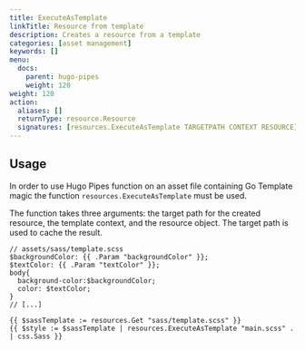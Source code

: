 ```yaml
---
title: ExecuteAsTemplate
linkTitle: Resource from template
description: Creates a resource from a template
categories: [asset management]
keywords: []
menu:
  docs:
    parent: hugo-pipes
    weight: 120
weight: 120
action:
  aliases: []
  returnType: resource.Resource
  signatures: [resources.ExecuteAsTemplate TARGETPATH CONTEXT RESOURCE]
---
```


## Usage

In order to use Hugo Pipes function on an asset file containing Go Template magic the function `resources.ExecuteAsTemplate` must be used.

The function takes three arguments: the target path for the created resource, the template context, and the resource object. The target path is used to cache the result.

```go-html-template
// assets/sass/template.scss
$backgroundColor: {{ .Param "backgroundColor" }};
$textColor: {{ .Param "textColor" }};
body{
  background-color:$backgroundColor;
  color: $textColor;
}
// [...]
```

```go-html-template
{{ $sassTemplate := resources.Get "sass/template.scss" }}
{{ $style := $sassTemplate | resources.ExecuteAsTemplate "main.scss" . | css.Sass }}
```
